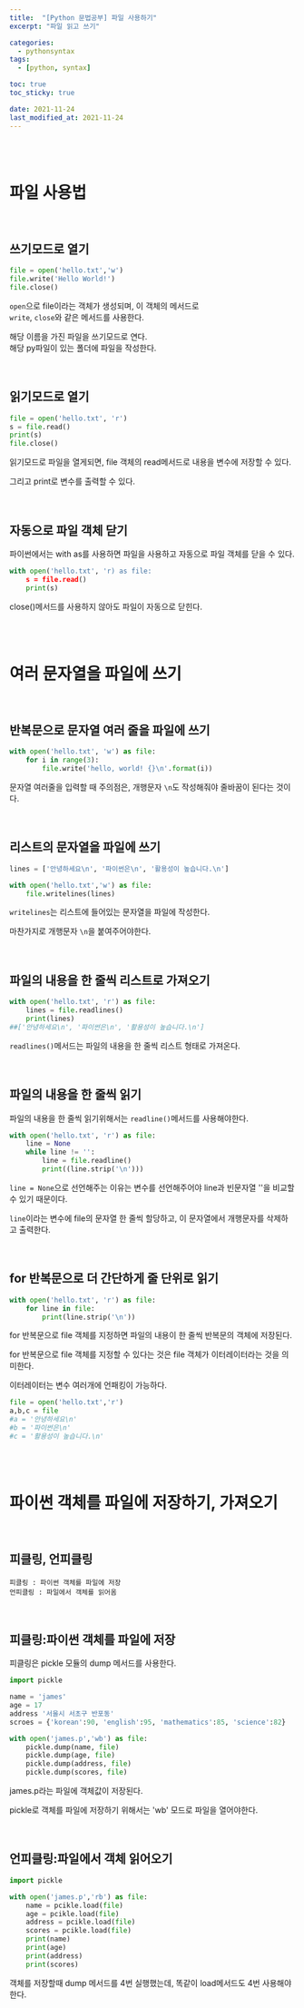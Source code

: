 ```yaml
---
title:  "[Python 문법공부] 파일 사용하기"
excerpt: "파일 읽고 쓰기"

categories:
  - pythonsyntax
tags:
  - [python, syntax]

toc: true
toc_sticky: true

date: 2021-11-24
last_modified_at: 2021-11-24
---
```


<br>
<br>

# 파일 사용법

<Br>

## 쓰기모드로 열기

```python
file = open('hello.txt','w')
file.write('Hello World!')
file.close()
```

`open`으로 file이라는 객체가 생성되며, 이 객체의 메서드로  
`write`, `close`와 같은 메서드를 사용한다.  



해당 이름을 가진 파일을 쓰기모드로 연다.  
해당 py파일이 있는 폴더에 파일을 작성한다.  

<br>

## 읽기모드로 열기

```python
file = open('hello.txt', 'r')
s = file.read()
print(s)
file.close()
```

읽기모드로 파일을 열게되면, file 객체의 read메서드로 내용을 변수에 저장할 수 있다.  

그리고 print로 변수를 출력할 수 있다.

<Br>

## 자동으로 파일 객체 닫기

파이썬에서는 with as를 사용하면 파일을 사용하고 자동으로 파일 객체를 닫을 수 있다.  

```python
with open('hello.txt', 'r) as file:
    s = file.read()
    print(s)
```

close()메서드를 사용하지 않아도 파일이 자동으로 닫힌다.  

<br><br>

# 여러 문자열을 파일에 쓰기

<Br>

## 반복문으로 문자열 여러 줄을 파일에 쓰기

```python
with open('hello.txt', 'w') as file:
    for i in range(3):
        file.write('hello, world! {}\n'.format(i))
```

문자열 여러줄을 입력할 때 주의점은, 개행문자 `\n`도 작성해줘야 줄바꿈이 된다는 것이다.

<Br>

## 리스트의 문자열을 파일에 쓰기

```python
lines = ['안녕하세요\n', '파이썬은\n', '활용성이 높습니다.\n']

with open('hello.txt','w') as file:
    file.writelines(lines)
```

`writelines`는 리스트에 들어있는 문자열을 파일에 작성한다.  

마찬가지로 개행문자 `\n`을 붙여주어야한다.

<Br>

## 파일의 내용을 한 줄씩 리스트로 가져오기

```python
with open('hello.txt', 'r') as file:
    lines = file.readlines()
    print(lines)
##['안녕하세요\n', '파이썬은\n', '활용성이 높습니다.\n']
```

`readlines()`메서드는 파일의 내용을 한 줄씩 리스트 형태로 가져온다.  

<Br>


## 파일의 내용을 한 줄씩 읽기

파일의 내용을 한 줄씩 읽기위해서는 
`readline()`메서드를 사용해야한다.  

```python
with open('hello.txt', 'r') as file:
    line = None
    while line != '':
        line = file.readline()
        print((line.strip('\n')))
```

`line = None`으로 선언해주는 이유는 변수를 선언해주어야 line과 빈문자열 ''을 비교할 수 있기 때문이다.  

`line`이라는 변수에 file의 문자열 한 줄씩 할당하고, 이 문자열에서 개행문자를 삭제하고 출력한다.  

<Br>

## for 반복문으로 더 간단하게 줄 단위로 읽기

```python
with open('hello.txt', 'r') as file:
    for line in file:
        print(line.strip('\n'))
```

for 반복문으로 file 객체를 지정하면 파일의 내용이 한 줄씩 반복문의 객체에 저장된다.  

for 반복문으로 file 객체를 지정할 수 있다는 것은 file 객체가 이터레이터라는 것을 의미한다.  

이터레이터는 변수 여러개에 언패킹이 가능하다.  

```python
file = open('hello.txt','r')
a,b,c = file
#a = '안녕하세요\n'
#b = '파이썬은\n'
#c = '활용성이 높습니다.\n'
```

<br>
<br>


# 파이썬 객체를 파일에 저장하기, 가져오기

<Br>

## 피클링, 언피클링

    피클링 : 파이썬 객체를 파일에 저장
    언피클링 : 파일에서 객체를 읽어옴

<Br>

## 피클링:파이썬 객체를 파일에 저장

피클링은 pickle 모듈의 dump 메서드를 사용한다.  

```python
import pickle

name = 'james'
age = 17
address '서울시 서초구 반포동'
scroes = {'korean':90, 'english':95, 'mathematics':85, 'science':82}

with open('james.p','wb') as file:
    pickle.dump(name, file)
    pickle.dump(age, file)
    pickle.dump(address, file)
    pickle.dump(scores, file)
```

james.p라는 파일에 객체값이 저장된다.  

pickle로 객체를 파일에 저장하기 위해서는 'wb' 모드로 파일을 열어야한다. 

<Br>

## 언피클링:파일에서 객체 읽어오기

```python
import pickle

with open('james.p','rb') as file:
    name = pcikle.load(file)
    age = pcikle.load(file)
    address = pcikle.load(file)
    scores = pcikle.load(file)
    print(name)
    print(age)
    print(address)
    print(scores)
```

객체를 저장할때 dump 메서드를 4번 실행했는데, 똑같이 load메서드도 4번 사용해야한다.  







